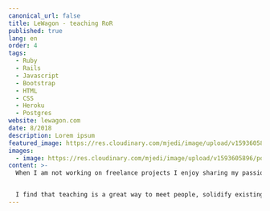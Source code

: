 ```yaml
---
canonical_url: false
title: LeWagon - teaching RoR
published: true
lang: en
order: 4
tags:
  - Ruby
  - Rails
  - Javascript
  - Bootstrap
  - HTML
  - CSS
  - Heroku
  - Postgres
website: lewagon.com
date: 8/2018
description: Lorem ipsum
featured_image: https://res.cloudinary.com/mjedi/image/upload/v1593605896/portfolio/lewagon.png
images:
  - image: https://res.cloudinary.com/mjedi/image/upload/v1593605896/portfolio/lewagon.png
content: >-
  When I am not working on freelance projects I enjoy sharing my passion by teaching at the LeWagon Coding Bootcamp. I teach Ruby on Rails and help guide bootcamp graduates through their final projects and pitches.


  I find that teaching is a great way to meet people, solidify existing skills and keep learning.
---
```

